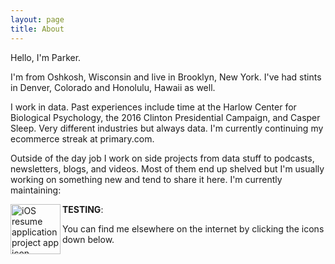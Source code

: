 ```yaml
---
layout: page
title: About
---
```


Hello, I'm Parker.

I'm from Oshkosh, Wisconsin and live in Brooklyn, New York. I've had stints in Denver, Colorado and Honolulu, Hawaii as well.

I work in data. Past experiences include time at the Harlow Center for Biological Psychology, the 2016 Clinton Presidential Campaign, and Casper Sleep. Very different industries but always data. I'm currently continuing my ecommerce streak at primary.com.

Outside of the day job I work on side projects from data stuff to podcasts, newsletters, blogs, and videos. Most of them end up shelved but I'm usually working on something new and tend to share it here. I'm currently maintaining:

<img align="left" width="80" height="80" src="https://raw.githubusercontent.com/akarsh/akarsh-seggemu-resume/master/akarsh%20seggemu%20resume/Assets/Assets.xcassets/AppIcon.appiconset/Icon-App-60x60%403x.png" alt="iOS resume application project app icon">

**TESTING**:

You can find me elsewhere on the internet by clicking the icons down below.
